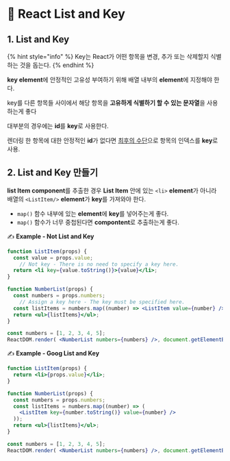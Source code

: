 # 📄 React List and Key

## 1. List and Key 

{% hint style="info" %}
Key는 React가 어떤 항목을 변경, 추가 또는 삭제할지 식별하는 것을 돕는다.
{% endhint %}

**key element**에 안정적인 고유성 부여하기 위해 배열 내부의 **element**에 지정해야 한다.

key를 다른 항목들 사이에서 해당 항목을 **고유하게 식별하기 할 수 있는 문자열**을 사용하는게 좋다

대부분의 경우에는 **id**를 **key**로 사용한다.

렌더링 한 항목에 대한 안정적인 **id**가 없다면 [최후의 수단](https://medium.com/@robinpokorny/index-as-a-key-is-an-anti-pattern-e0349aece318)으로 항목의 인덱스를 **key**로 사용.

## 2. List and Key 만들기

**list Item component**를 추출한 경우 **List Item** 안에 있는 `<li>` **element**가 아니라 배열의 `<ListItem/>` **element**가 **key**를 가져와야 한다.

* `map()` 함수 내부에 있는 **element**에 **key**를 넣어주는게 좋다.
* `map()` 함수가 너무 중첩된다면 **compontent**로 추출하는게 좋다.

✍ **Example - Not List and Key**

```jsx
function ListItem(props) {
  const value = props.value;
	// Not key - There is no need to specify a key here.
  return <li key={value.toString()}>{value}</li>;
}

function NumberList(props) {
  const numbers = props.numbers;
	// Assign a key here - The key must be specified here.
  const listItems = numbers.map((number) => <ListItem value={number} />);
  return <ul>{listItems}</ul>;
}

const numbers = [1, 2, 3, 4, 5];
ReactDOM.render( <NumberList numbers={numbers} />, document.getElementById("root"));
```

✍ **Example - Goog List and Key**

```jsx
function ListItem(props) {
  return <li>{props.value}</li>;
}

function NumberList(props) {
  const numbers = props.numbers;
  const listItems = numbers.map((number) => (
    <ListItem key={number.toString()} value={number} />
  ));
  return <ul>{listItems}</ul>;
}

const numbers = [1, 2, 3, 4, 5];
ReactDOM.render( <NumberList numbers={numbers} />, document.getElementById("root"));
```

